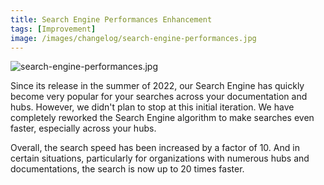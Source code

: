 ```yaml
---
title: Search Engine Performances Enhancement
tags: [Improvement]
image: /images/changelog/search-engine-performances.jpg
---
```


![search-engine-performances.jpg](/images/changelog/search-engine-performances.jpg)

Since its release in the summer of 2022, our Search Engine has quickly become very popular for your searches across your documentation and hubs. However, we didn't plan to stop at this initial iteration.
We have completely reworked the Search Engine algorithm to make searches even faster, especially across your hubs.

Overall, the search speed has been increased by a factor of 10. And in certain situations, particularly for organizations with numerous hubs and documentations, the search is now up to 20 times faster.
